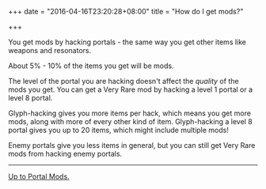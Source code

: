 +++
date = "2016-04-16T23:20:28+08:00"
title = "How do I get mods?"

+++

You get mods by hacking portals - the same way you get other items like weapons and resonators.

About 5% - 10% of the items you get will be mods.

The level of the portal you are hacking doesn't affect the *quality* of the mods you get. You can get a Very Rare mod by hacking a level 1 portal or a level 8 portal.

Glyph-hacking gives you more items per hack, which means you get more mods, along with more of every other kind of item. Glyph-hacking a level 8 portal gives you up to 20 items, which might include multiple mods!

Enemy portals give you less items in general, but you can still get Very Rare mods from hacking enemy portals.

----

[Up to Portal Mods.](../)